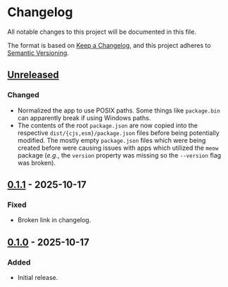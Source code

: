 Changelog
=========

All notable changes to this project will be documented in this file.

The format is based on [Keep a Changelog](https://keepachangelog.com/en/1.1.0/),
and this project adheres to [Semantic Versioning](https://semver.org/spec/v2.0.0.html).

[Unreleased]
------------

### Changed

- Normalized the app to use POSIX paths. Some things like `package.bin` can apparently break if
  using Windows paths.
- The contents of the root `package.json` are now copied into the respective
  `dist/{cjs,esm}/package.json` files before being potentially modified. The mostly empty
  `package.json` files which were being created before were causing issues with apps which utilized
  the `meow` package (_e.g._, the `version` property was missing so the `--version` flag was
  broken).

[0.1.1] - 2025-10-17
--------------------

### Fixed

- Broken link in changelog.

[0.1.0] - 2025-10-17
--------------------

### Added

- Initial release.

[Unreleased]: https://github.com/jbenner-radham/node-duo-build/compare/v0.1.1...HEAD
[0.1.1]: https://github.com/jbenner-radham/node-duo-build/compare/v0.1.0...v0.1.1
[0.1.0]: https://github.com/jbenner-radham/node-duo-build/releases/tag/v0.1.0
